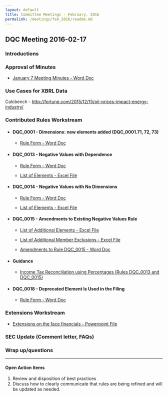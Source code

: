 ```yaml
---
layout: default
title: Committee Meetings - February, 2016
permalink: /meetings/feb_2016/readme.md
---
```

## DQC Meeting 2016-02-17

### Introductions

### Approval of Minutes 

* [January 7 Meeting Minutes - Word Doc](/meetings/feb_2016/MtgNotes01072016.docx?raw=true)

### Use Cases for XBRL Data

Calcbench - http://fortune.com/2015/12/15/oil-prices-impact-energy-industry/

### Contributed Rules Workstream

* #### DQC_0001 - Dimensions: new elements added (DQC_0001.71, 72, 73)

  + [Rule Form - Word Doc](/docs/DQC_US_0001/DQC_0001.docx?raw=true)

* #### DQC_0013 - Negative Values with Dependence 

  + [Rule Form - Word Doc](/docs/DQC_US_0013/DQC_0013.docx?raw=true)

  + [List of Elements - Excel File](/docs/DQC_US_0013/DQC_0013_ListOfElements_V2.xlsx?raw=true)
 
* #### DQC_0014 - Negative Values with No Dimensions 

  + [Rule Form - Word Doc](/docs/DQC_US_0014/DQC_0014.docx?raw=true)

  + [List of Elements - Excel File](/docs/DQC_US_0014/DQC_0014_ListOfElements_V2.xlsx?raw=true)
 
* #### DQC_0015 - Amendments to Existing Negative Values Rule 

  + [List of Additional Elements - Excel File](/docs/DQC_US_0015/DQC_0015_ListOfElements_V2.xlsx?raw=true)

  + [List of Additional Member Exclusions - Excel File](/docs/DQC_US_0015/DQC_0015_MemberExclusions_V2.xlsx?raw=true)
  
  + [Amendments to Rule DQC_0015 - Word Doc](/docs/DQC_US_0015/DQC_0015-amendments.docx?raw=true)

* #### Guidance  
  
  + [Income Tax Reconciliation using Percentages (Rules DQC_0013 and DQC_0015)](/meetings/feb_2016/50-12IncomeTaxReconciliationusingPercentages.docx?raw=true)

* #### DQC_0018 - Deprecated Element Is Used in the Filing 

  + [Rule Form - Word Doc](/docs/DQC_US_0018/DQC_0018.docx?raw=true)

### Extensions Workstream 

* [Extensions on the face financials - Powerpoint File](/meetings/feb_2016/20160217_extensions_face_financials.pptx?raw=true)

### SEC Update (Comment letter, FAQs) 

### Wrap up/questions 

______________________
#### Open Action Items

1. Review and disposition of best practices
2. Discuss how to clearly communicate that rules are being refined and will be updated as needed.



